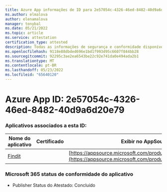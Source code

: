 ```yaml
---
title: Azure App informações de ID para 2e57054c-4326-46ed-8482-40d9a6d20e79
ms.author: elmalova
author: elenamalova
manager: tonybal
ms.date: 05/21/2022
ms.topic: article
ms.service: attestation
certification_type: attested
description: Todas as informações de segurança e conformidade disponíveis para 2e57054c-4326-46ed-8482-40d9a6d20e79.
ms.openlocfilehash: 9118e88dbded696e1bd1f993d95c6607f844bb28
ms.sourcegitcommit: 92295c3ae2ea6543be22c92e741da0e494ada2b1
ms.translationtype: MT
ms.contentlocale: pt-BR
ms.lasthandoff: 05/23/2022
ms.locfileid: "65640120"
---
```

# <a name="azure-app-id-2e57054c-4326-46ed-8482-40d9a6d20e79"></a>Azure App ID: 2e57054c-4326-46ed-8482-40d9a6d20e79


### <a name="apps-associated-with-this-id"></a>Aplicativos associados a esta ID:
| **Nome do aplicativo** | **Certificado** | **Exibir no AppSource** |
|--------------|---------------|-----------------------|
| [Findit](../forward/WA200003849.md) |  | [https://appsource.microsoft.com/product/office/WA200003849](https://appsource.microsoft.com/product/office/WA200003849) |

### <a name="microsoft-365-app-compliance-status"></a>Microsoft 365 status de conformidade do aplicativo
- Publisher Status do Atestado: Concluído
